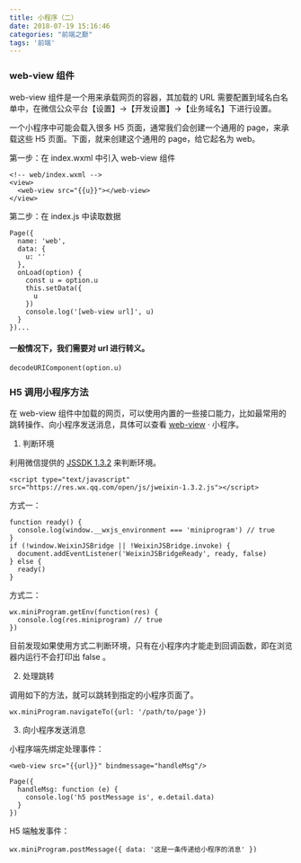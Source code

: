 ```yaml
---
title: 小程序（二）
date: 2018-07-19 15:16:46
categories: "前端之巅"
tags: '前端'
---
```


### web-view 组件

web-view 组件是一个用来承载网页的容器，其加载的 URL 需要配置到域名白名单中，在微信公众平台【设置】->【开发设置】->【业务域名】下进行设置。

一个小程序中可能会载入很多 H5 页面，通常我们会创建一个通用的 page，来承载这些 H5 页面。下面，就来创建这个通用的 page，给它起名为 web。

第一步：在 index.wxml 中引入 web-view 组件

~~~
<!-- web/index.wxml -->
<view>
  <web-view src="{{u}}"></web-view>
</view>
~~~

第二步：在 index.js 中读取数据

~~~
Page({
  name: 'web',
  data: {
    u: ''
  },
  onLoad(option) {
    const u = option.u
    this.setData({
      u
    })
    console.log('[web-view url]', u)
  }
})...
~~~

#### 一般情况下，我们需要对 url 进行转义。

~~~
decodeURIComponent(option.u)
~~~

### H5 调用小程序方法 

在 web-view 组件中加载的网页，可以使用内置的一些接口能力，比如最常用的跳转操作、向小程序发送消息，具体可以查看 [web-view](https://developers.weixin.qq.com/miniprogram/dev/component/web-view.html) · 小程序。

1. 判断环境

利用微信提供的 [JSSDK 1.3.2](https://res.wx.qq.com/open/js/jweixin-1.3.2.js) 来判断环境。

~~~
<script type="text/javascript" src="https://res.wx.qq.com/open/js/jweixin-1.3.2.js"></script>
~~~

方式一：

~~~
function ready() {
  console.log(window.__wxjs_environment === 'miniprogram') // true
}
if (!window.WeixinJSBridge || !WeixinJSBridge.invoke) {
  document.addEventListener('WeixinJSBridgeReady', ready, false)
} else {
  ready()
}
~~~

方式二：

~~~
wx.miniProgram.getEnv(function(res) {
  console.log(res.miniprogram) // true
})
~~~

目前发现如果使用方式二判断环境，只有在小程序内才能走到回调函数，即在浏览器内运行不会打印出 false 。

2. 处理跳转

调用如下的方法，就可以跳转到指定的小程序页面了。

~~~
wx.miniProgram.navigateTo({url: '/path/to/page'})
~~~

3. 向小程序发送消息

小程序端先绑定处理事件：

~~~
<web-view src="{{url}}" bindmessage="handleMsg"/>
~~~

```
Page({
  handleMsg: function (e) {
    console.log('h5 postMessage is', e.detail.data)
  }
})
```

H5 端触发事件：

```
wx.miniProgram.postMessage({ data: '这是一条传递给小程序的消息' })
```




